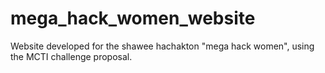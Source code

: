 # mega_hack_women_website
Website developed for the shawee hachakton "mega hack women", using the MCTI challenge proposal.
